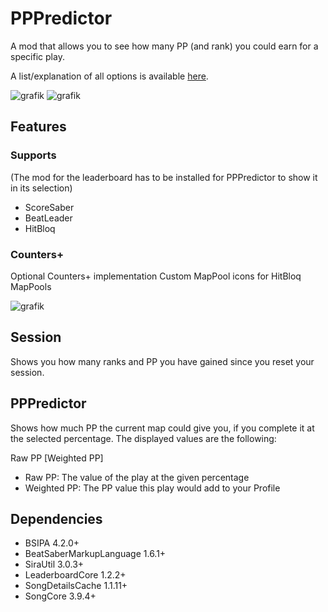 # PPPredictor

A mod that allows you to see how many PP (and rank) you could earn for a specific play.

A list/explanation of all options is available [here](https://github.com/no-1-noob/PPPredictor/wiki/Settings).

![grafik](https://github.com/no-1-noob/PPPredictor/assets/91905916/414f0405-d50c-4262-bde7-bb83e6392560)
![grafik](https://github.com/no-1-noob/PPPredictor/assets/91905916/5be3a90e-eba7-4c66-a873-acca5e1aa61a)

  Features
  -----

### Supports
(The mod for the leaderboard has to be installed for PPPredictor to show it in its selection)
- ScoreSaber
- BeatLeader
- HitBloq

### Counters+
Optional Counters+ implementation
Custom MapPool icons for HitBloq MapPools

![grafik](https://github.com/no-1-noob/PPPredictor/assets/91905916/e3e008a0-965e-438d-986c-10dabe81ec9d)


 Session
 -----
 Shows you how many ranks and PP you have gained since you reset your session.
 
 PPPredictor
 -----
 Shows how much PP the current map could give you, if you complete it at the selected percentage.
 The displayed values are the following:
 
 Raw PP [Weighted PP]
   - Raw PP: The value of the play at the given percentage 
  - Weighted PP: The PP value this play would add to your Profile

Dependencies
-----
 - BSIPA 4.2.0+
 - BeatSaberMarkupLanguage 1.6.1+
 - SiraUtil 3.0.3+
 - LeaderboardCore 1.2.2+
 - SongDetailsCache 1.1.11+
 - SongCore 3.9.4+
